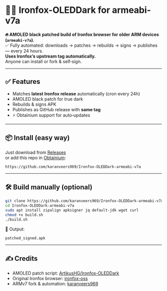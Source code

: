 # 🌙🦊 Ironfox-OLEDDark for armeabi-v7a

**🔥 AMOLED black patched build of Ironfox browser for older ARM devices (`armeabi-v7a`).**  
✅ Fully automated: downloads → patches → rebuilds → signs → publishes — every 24 hours.  
**Uses Ironfox’s upstream tag automatically.**  
Anyone can install or fork & self‑sign.

---

## ✅ Features
- Matches **latest Ironfox release** automatically (cron every 24h)
- AMOLED black patch for true dark
- Rebuilds & signs APK
- Publishes as GitHub release with **same tag**
- ⚡ Obtainium support for auto‑updates

---

## 📦 Install (easy way)
Just download from [Releases](https://github.com/karanveers969/Ironfox-OLEDDark-armeabi-v7a/releases)  
or add this repo in [Obtainium](https://github.com/ImranR98/Obtainium):

```
https://github.com/karanveers969/Ironfox-OLEDDark-armeabi-v7a
```

---

## 🛠 Build manually (optional)
```bash
git clone https://github.com/karanveers969/Ironfox-OLEDDark-armeabi-v7a.git
cd Ironfox-OLEDDark-armeabi-v7a
sudo apt install zipalign apksigner jq default-jdk wget curl
chmod +x build.sh
./build.sh
```

🎉 Output:
```
patched_signed.apk
```

---

## ✍ Credits
- AMOLED patch script: [ArtikusHG/Ironfox-OLEDDark](https://github.com/ArtikusHG/Ironfox-OLEDDark)
- Original Ironfox browser: [ironfox-oss](https://gitlab.com/ironfox-oss)
- ARMv7 fork & automation: [karanveers969](https://github.com/karanveers969)
